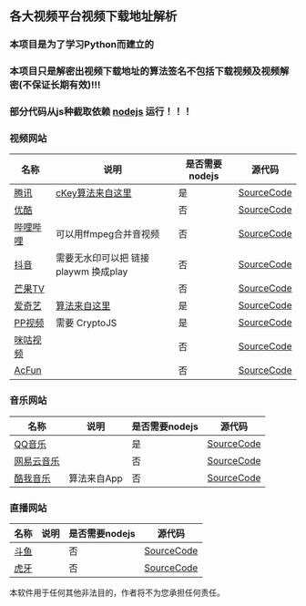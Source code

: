 ##  各大视频平台视频下载地址解析

###  本项目是为了学习Python而建立的

### 本项目只是解密出视频下载地址的算法签名不包括下载视频及视频解密(不保证长期有效)!!!

### 部分代码从js种截取依赖 [nodejs](https://nodejs.org/) 运行！！！

### 视频网站

| 名称 | 说明 | 是否需要nodejs | 源代码 |
| ---- | ---- | ---- | ---- |
|  [腾讯](https://v.qq.com/)     | [cKey算法来自这里](https://github.com/ZSAIm/iqiyi-parser/blob/master/js/tencent.js) | 是 | [SourceCode](https://github.com/jym66/Dlink_Parse/blob/master/tencent.py) |
|   [优酷](https://www.youku.com/)   |  | 否 | [SourceCode](https://github.com/jym66/Dlink_Parse/blob/master/youku.py)  |
|  [哔哩哔哩](https://www.bilibili.com/)    |可以用ffmpeg合并音视频  | 否 | [SourceCode](https://github.com/jym66/Dlink_Parse/blob/master/bilibili.py) |
|   [抖音](https://www.iesdouyin.com/)    | 需要无水印可以把 链接 playwm 换成play | 否 | [SourceCode](https://github.com/jym66/Dlink_Parse/blob/master/douyin.py) |
| [芒果TV](https://www.mgtv.com) |  | 否 | [SourceCode](https://github.com/jym66/Dlink_Parse/blob/master/MGTV.py) |
|  [爱奇艺](https://www.iqiyi.com/) | [算法来自这里](https://github.com/ZSAIm/iqiyi-parser/blob/master/js/iqiyi_2019-08.js) | 是             | [SourceCode](https://github.com/jym66/Dlink_Parse/blob/master/iqiyi.py) |
| [PP视频](https://v.pptv.com/) | 需要 CryptoJS | 是 | [SourceCode](https://github.com/jym66/Dlink_Parse/blob/master/pptv.py) |
| [咪咕视频](https://www.miguvideo.com/) | | 否 | [SourceCode](https://github.com/jym66/Dlink_Parse/blob/master/migu.py) |
| [AcFun](https://www.acfun.cn/) | | 否 | [SourceCode](https://github.com/jym66/Dlink_Parse/blob/master/AcFun.py) |


### 音乐网站

|  名称    |  说明    |    是否需要nodejs  | 源代码 |
| ---- | ---- | ---- | ---- |
| [QQ音乐](https://y.qq.com/) | | 是 | [SourceCode](https://github.com/jym66/Dlink_Parse/blob/master/qqmusic.py) |
| [网易云音乐](https://music.163.com/) | | 否 | [SourceCode](https://github.com/jym66/Dlink_Parse/blob/master/music163.py) |
| [酷我音乐](http://www.kuwo.cn/) | 算法来自App| 否 | [SourceCode](https://github.com/jym66/Dlink_Parse/blob/master/kuwoMusic.py) |


### 直播网站

|  名称    |  说明    |    是否需要nodejs  | 源代码 |
| ---- | ---- | ---- | ---- |
| [斗鱼](https://www.douyu.com/) | | 否 | [SourceCode](https://github.com/jym66/Dlink_Parse/blob/master/DouYu.py) |
| [虎牙](https://www.huya.com/) | | 否 | [SourceCode](https://github.com/jym66/Dlink_Parse/blob/master/huya.py) |

本软件用于任何其他非法目的，作者将不为您承担任何责任。


